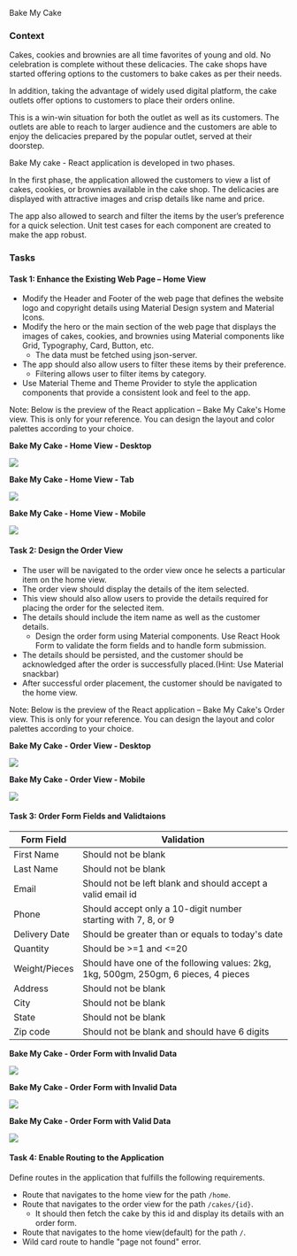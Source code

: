 Bake My Cake 

### Context

Cakes, cookies and brownies are all time favorites of young and old. No celebration is complete without these delicacies. The cake shops have started offering options to the customers to bake cakes as per their needs.

In addition, taking the advantage of widely used digital platform, the cake outlets offer options to customers to place their orders online.

This is a win-win situation for both the outlet as well as its customers. The outlets are able to reach to larger audience and the customers are able to enjoy the delicacies prepared by the popular outlet, served at their doorstep.

Bake My cake - React application is developed in two phases.​

In the first phase, the application allowed the customers to view a list of cakes, cookies, or brownies available in the cake shop.​ The delicacies are displayed with attractive images and crisp details like name and price. ​

The app also allowed to search and filter the items by the user’s preference for a quick selection. ​Unit test cases for each component are created to make the app robust.


### Tasks

#### Task 1: Enhance the Existing Web Page – Home View​

- Modify the Header and Footer of the web page that defines the website logo and copyright details using Material Design system and Material Icons.​
- Modify the hero or the main section of the web page that displays the images of cakes, cookies, and brownies using Material components like Grid, Typography, Card, Button, etc.​
  - The data must be fetched using json-server.​
- The app should also allow users to filter these items by their preference.​
  - Filtering allows user to filter items by category.​
- Use Material Theme and Theme Provider to style the application components that provide a consistent look and feel to the app.​

Note: Below is the preview of the React application – Bake My Cake's Home view. This is only for your reference. You can design the layout and color palettes according to your choice.​

**Bake My Cake - Home View - Desktop**

![](./screenshots/Bake-My-Cake-Desktop.png)

**Bake My Cake - Home View - Tab**

![](./screenshots/Bake-My-Cake-Tab.png)

**Bake My Cake - Home View - Mobile**

![](./screenshots/Bake-My-Cake-Mobile.png)

#### Task 2: Design the Order View ​

- The user will be navigated to the order view once he selects a particular item on the home view.​
- The order view should display the details of the item selected.​
- This view should also allow users to provide the details required for placing the order for the selected item.​
- The details should include the item name as well as the customer details.
  - Design the order form using Material components. Use React Hook Form to validate the form fields and to handle form submission.  ​
- The details should be persisted, and the customer should be acknowledged after the order is successfully placed.(Hint: Use Material snackbar)​
- After successful order placement, the customer should be navigated to the home view.​

Note: Below is the preview of the React application – Bake My Cake's Order view. This is only for your reference. You can design the layout and color palettes according to your choice.​

**Bake My Cake - Order View - Desktop**

![](./screenshots/Bake-My-Cake-Order-Page-Desktop.png)

**Bake My Cake - Order View - Mobile**

![](./screenshots/Bake-My-Cake-Order-Page-Mobile.png)

#### Task 3: Order Form Fields and Validtaions

| Form Field    | Validation                                                                           |
| ------------- | ------------------------------------------------------------------------------------ |
| First Name    | Should not be blank ​                                                                |
| Last Name     | Should not be blank​                                                                 |
| Email         | Should not be left blank and should accept a valid email id                          |
| Phone         | Should accept only a 10-digit number starting with 7, 8, or 9                        |
| Delivery Date | Should be greater than or equals to today's date                                     |
| Quantity      | Should be >=1 and <=20                                                               |
| Weight/Pieces | Should have one of the following values: 2kg, 1kg, 500gm, 250gm, 6 pieces, 4 pieces​ |
| Address       | Should not be blank                                                                  |
| City          | Should not be blank                                                                  |
| State         | Should not be blank                                                                  |
| Zip code      | Should not be blank and should have 6 digits                                         |

**Bake My Cake - Order Form with Invalid Data**

![](./screenshots/Bake-My-Cake-Order-Page-Invalid-Data.png)

**Bake My Cake - Order Form with Invalid Data**

![](./screenshots/Bake-My-Cake-Order-Page-Invalid-Data-2.png)

**Bake My Cake - Order Form with Valid Data**

![](./screenshots/Bake-My-Cake-Order-Page-Valid-Data.png)

#### Task 4: Enable Routing to the Application

Define routes in the application that fulfills the following requirements.​
- Route that navigates to the home view for the path `/home`.​
- Route that navigates to the order view for the path `/cakes/{id}`. ​
  - It should then fetch the cake by this id and display its details with an order form.​
- Route that navigates to the home view(default) for the path `/`.​
- Wild card route to handle "page not found" error.



